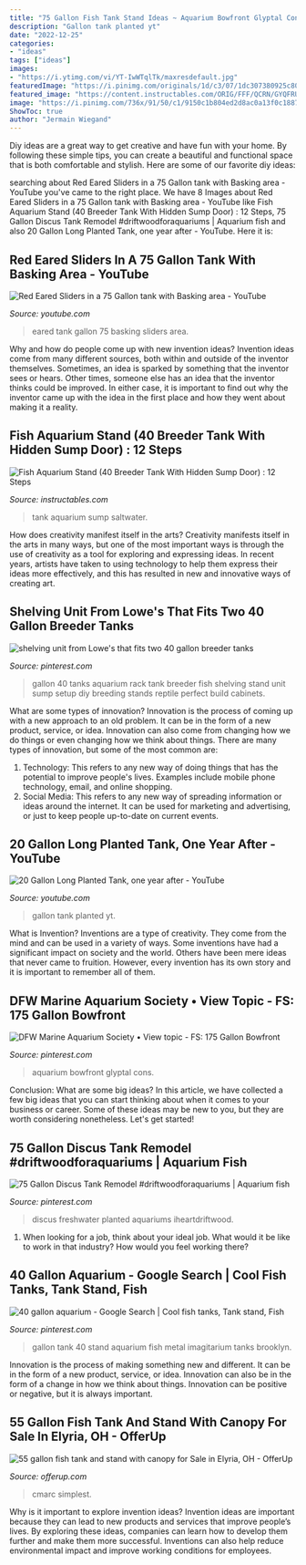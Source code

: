 ```yaml
---
title: "75 Gallon Fish Tank Stand Ideas ~ Aquarium Bowfront Glyptal Cons"
description: "Gallon tank planted yt"
date: "2022-12-25"
categories:
- "ideas"
tags: ["ideas"]
images:
- "https://i.ytimg.com/vi/YT-IwWTqlTk/maxresdefault.jpg"
featuredImage: "https://i.pinimg.com/originals/1d/c3/07/1dc307380925c809addfeb229718bb7e.jpg"
featured_image: "https://content.instructables.com/ORIG/FFF/QCRN/GYQFRU22/FFFQCRNGYQFRU22.jpg?auto=webp&amp;frame=1&amp;width=2100"
image: "https://i.pinimg.com/736x/91/50/c1/9150c1b804ed2d8ac0a13f0c18879060--aquarium-design-aquarium-ideas.jpg"
ShowToc: true
author: "Jermain Wiegand"
---
```



Diy ideas are a great way to get creative and have fun with your home. By following these simple tips, you can create a beautiful and functional space that is both comfortable and stylish. Here are some of our favorite diy ideas: 

	

		
searching about Red Eared Sliders in a 75 Gallon tank with Basking area - YouTube you've came to the right place. We have 8 Images about Red Eared Sliders in a 75 Gallon tank with Basking area - YouTube like Fish Aquarium Stand (40 Breeder Tank With Hidden Sump Door) : 12 Steps, 75 Gallon Discus Tank Remodel #driftwoodforaquariums | Aquarium fish and also 20 Gallon Long Planted Tank, one year after - YouTube. Here it is:
		
    
## Red Eared Sliders In A 75 Gallon Tank With Basking Area - YouTube

<img loading=lazy src="http://i.ytimg.com/vi/O2lXW0ObQ28/maxresdefault.jpg" onerror="this.onerror=null;this.src='https://tse3.mm.bing.net/th?id=OIP.wxcnPTGUlVZt5iG51rUgsQHaEK&amp;pid=15.1';" alt="Red Eared Sliders in a 75 Gallon tank with Basking area - YouTube">

_Source: youtube.com_

>eared tank gallon 75 basking sliders area. 

	

Why and how do people come up with new invention ideas?
Invention ideas come from many different sources, both within and outside of the inventor themselves. Sometimes, an idea is sparked by something that the inventor sees or hears. Other times, someone else has an idea that the inventor thinks could be improved. In either case, it is important to find out why the inventor came up with the idea in the first place and how they went about making it a reality.

    
## Fish Aquarium Stand (40 Breeder Tank With Hidden Sump Door) : 12 Steps

<img loading=lazy src="https://content.instructables.com/ORIG/FFF/QCRN/GYQFRU22/FFFQCRNGYQFRU22.jpg?auto=webp&amp;frame=1&amp;width=2100" onerror="this.onerror=null;this.src='https://tse4.mm.bing.net/th?id=OIP.J0AXtYDcFKq7WjIvHBPG9wHaLH&amp;pid=15.1';" alt="Fish Aquarium Stand (40 Breeder Tank With Hidden Sump Door) : 12 Steps">

_Source: instructables.com_

>tank aquarium sump saltwater. 

	

How does creativity manifest itself in the arts?
Creativity manifests itself in the arts in many ways, but one of the most important ways is through the use of creativity as a tool for exploring and expressing ideas. In recent years, artists have taken to using technology to help them express their ideas more effectively, and this has resulted in new and innovative ways of creating art.

    
## Shelving Unit From Lowe&#039;s That Fits Two 40 Gallon Breeder Tanks

<img loading=lazy src="https://i.pinimg.com/originals/1d/c3/07/1dc307380925c809addfeb229718bb7e.jpg" onerror="this.onerror=null;this.src='https://tse2.mm.bing.net/th?id=OIP.zXocvDCMrsV6xYq_g6OUuAAAAA&amp;pid=15.1';" alt="shelving unit from Lowe&#039;s that fits two 40 gallon breeder tanks">

_Source: pinterest.com_

>gallon 40 tanks aquarium rack tank breeder fish shelving stand unit sump setup diy breeding stands reptile perfect build cabinets. 

	

What are some types of innovation?
Innovation is the process of coming up with a new approach to an old problem. It can be in the form of a new product, service, or idea. Innovation can also come from changing how we do things or even changing how we think about things. There are many types of innovation, but some of the most common are: 
1) Technology: This refers to any new way of doing things that has the potential to improve people's lives. Examples include mobile phone technology, email, and online shopping. 
2) Social Media: This refers to any new way of spreading information or ideas around the internet. It can be used for marketing and advertising, or just to keep people up-to-date on current events.

    
## 20 Gallon Long Planted Tank, One Year After - YouTube

<img loading=lazy src="https://i.ytimg.com/vi/YT-IwWTqlTk/maxresdefault.jpg" onerror="this.onerror=null;this.src='https://tse4.mm.bing.net/th?id=OIP.0IsYhQUIWClrKo76HjF2vwHaEK&amp;pid=15.1';" alt="20 Gallon Long Planted Tank, one year after - YouTube">

_Source: youtube.com_

>gallon tank planted yt. 

	

What is Invention?
Inventions are a type of creativity. They come from the mind and can be used in a variety of ways. Some inventions have had a significant impact on society and the world. Others have been mere ideas that never came to fruition. However, every invention has its own story and it is important to remember all of them.

    
## DFW Marine Aquarium Society • View Topic - FS: 175 Gallon Bowfront

<img loading=lazy src="https://i.pinimg.com/736x/91/50/c1/9150c1b804ed2d8ac0a13f0c18879060--aquarium-design-aquarium-ideas.jpg" onerror="this.onerror=null;this.src='https://tse4.mm.bing.net/th?id=OIP.ngx4lNBfFyxOHub5jTs1MAHaFj&amp;pid=15.1';" alt="DFW Marine Aquarium Society • View topic - FS: 175 Gallon Bowfront">

_Source: pinterest.com_

>aquarium bowfront glyptal cons. 

	

Conclusion: What are some big ideas?
In this article, we have collected a few big ideas that you can start thinking about when it comes to your business or career. Some of these ideas may be new to you, but they are worth considering nonetheless. Let's get started!

    
## 75 Gallon Discus Tank Remodel #driftwoodforaquariums | Aquarium Fish

<img loading=lazy src="https://i.pinimg.com/736x/49/68/c6/4968c6193a4a5cbdf3c4445021317084.jpg" onerror="this.onerror=null;this.src='https://tse1.mm.bing.net/th?id=OIP.dCpBhkkY9ejsvgBB9KYVwQHaE8&amp;pid=15.1';" alt="75 Gallon Discus Tank Remodel #driftwoodforaquariums | Aquarium fish">

_Source: pinterest.com_

>discus freshwater planted aquariums iheartdriftwood. 

	

1) When looking for a job, think about your ideal job. What would it be like to work in that industry? How would you feel working there?

    
## 40 Gallon Aquarium - Google Search | Cool Fish Tanks, Tank Stand, Fish

<img loading=lazy src="https://i.pinimg.com/736x/52/5d/41/525d4171a8e6d7d534edb819daf94c33.jpg" onerror="this.onerror=null;this.src='https://tse3.mm.bing.net/th?id=OIP.aM3SX3Babs6rk55fbigktwHaJ4&amp;pid=15.1';" alt="40 gallon aquarium - Google Search | Cool fish tanks, Tank stand, Fish">

_Source: pinterest.com_

>gallon tank 40 stand aquarium fish metal imagitarium tanks brooklyn. 

	

Innovation is the process of making something new and different. It can be in the form of a new product, service, or idea. Innovation can also be in the form of a change in how we think about things. Innovation can be positive or negative, but it is always important.

    
## 55 Gallon Fish Tank And Stand With Canopy For Sale In Elyria, OH - OfferUp

<img loading=lazy src="https://photos.offerup.com/3TVi4ZsAgVJhVcqw7iwCPjh67a4=/600x800/2015/20158fc20eb04064a14fb1f863588477.jpg" onerror="this.onerror=null;this.src='https://tse1.mm.bing.net/th?id=OIP.yXaLjbwmNP6YnwXgDgEN_AHaJ4&amp;pid=15.1';" alt="55 gallon fish tank and stand with canopy for Sale in Elyria, OH - OfferUp">

_Source: offerup.com_

>cmarc simplest. 

	

Why is it important to explore invention ideas?
Invention ideas are important because they can lead to new products and services that improve people’s lives. By exploring these ideas, companies can learn how to develop them further and make them more successful. Inventions can also help reduce environmental impact and improve working conditions for employees.

